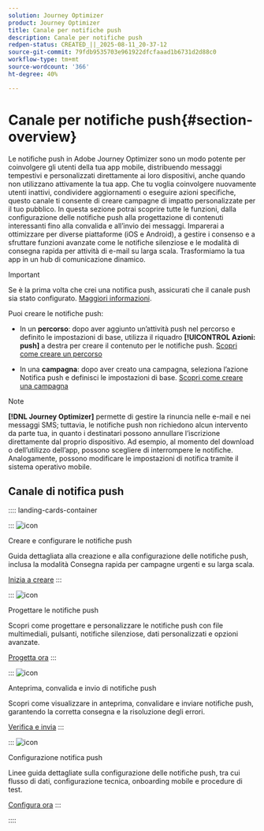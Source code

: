 ```yaml
---
solution: Journey Optimizer
product: Journey Optimizer
title: Canale per notifiche push
description: Canale per notifiche push
redpen-status: CREATED_||_2025-08-11_20-37-12
source-git-commit: 79fdb9535703e961922dfcfaaad1b6731d2d88c0
workflow-type: tm+mt
source-wordcount: '366'
ht-degree: 40%

---
```



# Canale per notifiche push{#section-overview}

Le notifiche push in Adobe Journey Optimizer sono un modo potente per coinvolgere gli utenti della tua app mobile, distribuendo messaggi tempestivi e personalizzati direttamente ai loro dispositivi, anche quando non utilizzano attivamente la tua app. Che tu voglia coinvolgere nuovamente utenti inattivi, condividere aggiornamenti o eseguire azioni specifiche, questo canale ti consente di creare campagne di impatto personalizzate per il tuo pubblico. In questa sezione potrai scoprire tutte le funzioni, dalla configurazione delle notifiche push alla progettazione di contenuti interessanti fino alla convalida e all’invio dei messaggi. Imparerai a ottimizzare per diverse piattaforme (iOS e Android), a gestire i consenso e a sfruttare funzioni avanzate come le notifiche silenziose e le modalità di consegna rapida per attività di e-mail su larga scala. Trasformiamo la tua app in un hub di comunicazione dinamico.

>[!IMPORTANT]
>
>Se è la prima volta che crei una notifica push, assicurati che il canale push sia stato configurato. [Maggiori informazioni](../using/push/push-configuration.md).


Puoi creare le notifiche push:

* In un **percorso**: dopo aver aggiunto un’attività push nel percorso e definito le impostazioni di base, utilizza il riquadro **[!UICONTROL Azioni: push]** a destra per creare il contenuto per le notifiche push. [Scopri come creare un percorso](../using/building-journeys/journey-gs.md)

* In una **campagna**: dopo aver creato una campagna, seleziona l’azione Notifica push e definisci le impostazioni di base. [Scopri come creare una campagna](../using/campaigns/create-campaign.md#configure)


>[!NOTE]
>
>**[!DNL Journey Optimizer]** permette di gestire la rinuncia nelle e-mail e nei messaggi SMS; tuttavia, le notifiche push non richiedono alcun intervento da parte tua, in quanto i destinatari possono annullare l’iscrizione direttamente dal proprio dispositivo. Ad esempio, al momento del download o dell’utilizzo dell’app, possono scegliere di interrompere le notifiche. Analogamente, possono modificare le impostazioni di notifica tramite il sistema operativo mobile.


## Canale di notifica push

:::: landing-cards-container

:::
![icon](https://cdn.experienceleague.adobe.com/icons/circle-play.svg?lang=it)

Creare e configurare le notifiche push

Guida dettagliata alla creazione e alla configurazione delle notifiche push, inclusa la modalità Consegna rapida per campagne urgenti e su larga scala.

[Inizia a creare](../using/push/create-push.md)
:::

:::
![icon](https://cdn.experienceleague.adobe.com/icons/puzzle-piece.svg?lang=it)

Progettare le notifiche push

Scopri come progettare e personalizzare le notifiche push con file multimediali, pulsanti, notifiche silenziose, dati personalizzati e opzioni avanzate.

[Progetta ora](../using/push/design-push.md)
:::

:::
![icon](https://cdn.experienceleague.adobe.com/icons/list-check.svg?lang=it)

Anteprima, convalida e invio di notifiche push

Scopri come visualizzare in anteprima, convalidare e inviare notifiche push, garantendo la corretta consegna e la risoluzione degli errori.

[Verifica e invia](../using/push/send-push.md)
:::

:::
![icon](https://cdn.experienceleague.adobe.com/icons/gear.svg?lang=it)

Configurazione notifica push

Linee guida dettagliate sulla configurazione delle notifiche push, tra cui flusso di dati, configurazione tecnica, onboarding mobile e procedure di test.

[Configura ora](../using/push/push-configuration.md)
:::

::::
